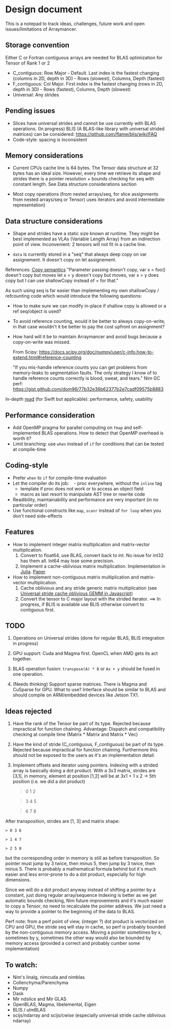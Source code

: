 # Design document

This is a notepad to track ideas, challenges, future work and open issues/limitations of Arraymancer.

## Storage convention

Either C or Fortran contiguous arrays are needed for BLAS optimization for Tensor of Rank 1 or 2
* C_contiguous: Row Major - Default. Last index is the fastest changing (columns in 2D, depth in 3D) - Rows (slowest), Columns, Depth (fastest)
* F_contiguous: Col Major. First index is the fastest changing (rows in 2D, depth in 3D) - Rows (fastest), Columns, Depth (slowest)
* Universal: Any strides

## Pending issues
* Slices have universal strides and cannot be use currently with BLAS operations. (In progress)
BLIS (A BLAS-like library with universal strided matrices) can be considered: https://github.com/flame/blis/wiki/FAQ
* Code-style: spacing is inconsistent

## Memory considerations
* Current CPUs cache line is 64 bytes. The Tensor data structure at 32 bytes has an ideal size.
However, every time we retrieve its shape and strides there is a pointer resolution + bounds checking for seq with constant length. See Data structure considerations section

* Most copy operations (from nested arrays/seq, for slice assignments from nested arrays/seq or Tensor) uses iterators and avoid intermediate representation)

## Data structure considerations

* Shape and strides have a static size known at runtime. They might be best implemented as VLAs (Variable Length Array) from an indirection point of view. Inconvenient: 2 tensors will not fit in a cache line.

* `data` is currently stored in a "seq" that always deep copy on var assignement. It doesn't copy on let assignement.

References: [Copy semantics](https://forum.nim-lang.org/t/1793/5) "Parameter passing doesn't copy, var x = foo() doesn't copy but moves let x = y doesn't copy but moves, var x = y does copy but I can use shallowCopy instead of = for that."


As such using seq is far easier than implementing my own shallowCopy / refcounting code which would introduce the following questions:
- How to make sure we can modify in-place if shallow copy is allowed or a ref seq/object is used?
- To avoid reference counting, would it be better to always copy-on-write, in that case wouldn't it be better to pay the cost upfront on assignment?
- How hard will it be to maintain Arraymancer and avoid bugs because a copy-on-write was missed.

    From Scipy: https://docs.scipy.org/doc/numpy/user/c-info.how-to-extend.html#reference-counting

    "If you mis-handle reference counts you can get problems from memory-leaks to segmentation faults.  The only strategy I know of to handle reference counts correctly is blood, sweat, and tears."
Nim GC perf: https://gist.github.com/dom96/77b32e36b62377b2e7cadf09575b8883

In-depth [read](http://blog.stablekernel.com/when-to-use-value-types-and-reference-types-in-swift) (for Swift but applicable): performance, safety, usability

## Performance consideration
* Add OpenMP pragma for parallel computing on `fmap` and self-implemented BLAS operations.
    How to detect that OpenMP overhead is worth it?
* Limit branching: use `when` instead of `if` for conditions that can be tested at compile-time

## Coding-style
* Prefer `when` to `if` for compile-time evaluation
* Let the compiler do its job:
    - proc everywhere, without the `inline` tag
    - template if proc does not work or to access an object field
    - macro as last resort to manipulate AST tree or rewrite code
* Readibility, maintainability and performance are very important (in no particular order)
* Use functional constructs like `map`, `scanr` instead of `for loop` when you don't need side-effects

## Features

* How to implement integer matrix multiplication and matrix-vector multiplication.
    1. Convert to float64, use BLAS, convert back to int. No issue for int32 has them all. Int64 may lose some precision.
    2. Implement a cache-oblivious matrix multiplication. Implementation in [Julia](https://github.com/JuliaLang/julia/blob/master/base/linalg/matmul.jl#L490). [Paper](http://ocw.raf.edu.rs/courses/electrical-engineering-and-computer-science/6-895-theory-of-parallel-systems-sma-5509-fall-2003/readings/cach_oblvs_thsis.pdf).
* How to implement non-contiguous matrix multiplication and matrix-vector multiplication.
    1. Cache oblivious and any stride generic matrix multiplication (see [Universal stride cache oblivious GEMM in Javascript](https://0fps.net/2013/05/28/cache-oblivious-array-operations/))
    2. Convert the tensor to C major layout with the strided iterator.
  ==> In progress, if BLIS is available use BLIS otherwise convert to contiguous first.

## TODO
1. Operations on Universal strides (done for regular BLAS, BLIS integration in progress)
2. GPU support: Cuda and Magma first. OpenCL when AMD gets its act together.
3. BLAS operation fusion: `transpose(A) * B` or `Ax + y` should be fused in one operation.

999. (Needs thinking) Support sparse matrices. There is Magma and CuSparse for GPU. What to use? Interface should be similar to BLAS and should compile on ARM/embedded devices like Jetson TX1.

## Ideas rejected

1. Have the rank of the Tensor be part of its type. Rejected because impractical for function chaining.
    Advantage: Dispatch and compatibility checking at compile time (Matrix * Matrix and Matrix * Vec)
2. Have the kind of stride (C_contiguous, F_contiguous) be part of its type. Rejected because impractical for function chaining. Furthermore this should not be exposed to the users as it's an implementation detail.

3. Implement offsets and iterator using pointers.
Indexing with a strided array is basically doing a dot product. With a 3x3 matrix, strides are [3,1], in memory, element at position [1,2] will be at 3x1 + 1 x 2 -> 5th position (i.e. we did a dot product)

    > 0 1 2
    
    > 3 4 5

    > 6 7 8

After transposition, strides are [1, 3] and matrix shape:

    > 0 3 6

    > 1 4 7

    > 2 5 8

but the corresponding order in memory is still as before transposition. So pointer must jump by 3 twice, then minus 5, then jump by 3 twice, then minus 5. There is probably a mathematical formula behind but it's much easier and less error-prone to do a dot product, especially for high dimensions.

Since we will do a dot product anyway instead of shifting a pointer by a constant, just doing regular array/sequence indexing is better as we get automatic bounds checking, Nim future improvements and it's much easier to copy a Tensor, no need to recalculate the pointer address. We just need a way to provide a pointer to the beginning of the data to BLAS.

Perf note: from a perf point of view, (integer ?) dot product is vectorized on CPU and GPU, the stride seq will stay in cache, so perf is probably bounded by the non-contiguous memory access. Moving a pointer sometimes by x, sometimes by y, sometimes the other way would also be bounded by memory access (provided a correct and probably cumber some implementation)

## To watch:

* Nim's linalg, nimcuda and nimblas
* Collenchyma/Parenchyma
* Numpy
* Dask
* Mir ndslice and Mir GLAS
* OpenBLAS, Magma, libelemental, Eigen
* BLIS / ulmBLAS
* scijs/ndarray and scijs/cwise (especially universal stride cache oblivious ndarray)
